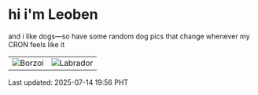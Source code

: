 # hi i'm Leoben

and i like dogs—so have some random dog pics that change whenever my CRON feels like it

|  |  |
|--------|----------|
| ![Borzoi](https://random-dog-vercel.vercel.app/api/random-borzoi?v=1752494172) | ![Labrador](https://random-dog-vercel.vercel.app/api/random-labrador?v=1752494172) |

Last updated: 2025-07-14 19:56 PHT
